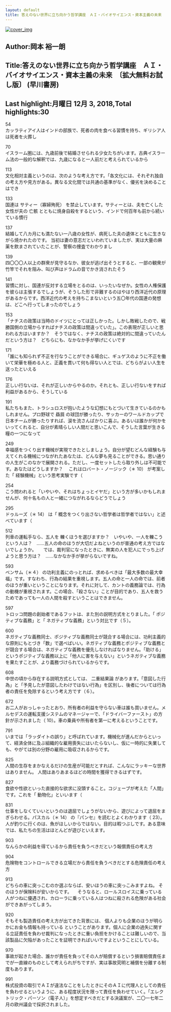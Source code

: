 ```yaml
---
layout: default
title: 答えのない世界に立ち向かう哲学講座　ＡＩ・バイオサイエンス・資本主義の未来　〔拡大無料お試し版〕 (早川書房) by 岡本 裕一朗
---
```


[![cover_img](http://images-jp.amazon.com/images/P/B07JF764KM.09.MZZZZZZZ.jpg)](https://www.amazon.co.jp/dp/B07JF764KM)  
## Author:岡本 裕一朗  
## Title:答えのない世界に立ち向かう哲学講座　ＡＩ・バイオサイエンス・資本主義の未来　〔拡大無料お試し版〕 (早川書房)  
## Last highlight:月曜日 12月 3, 2018,Total highlights:30  
  
54  
カッラティアイ人はインドの部族で、死者の肉を食べる習慣を持ち、ギリシア人は死者を火葬し  
  
70  
イスラーム圏には、九歳前後で結婚させられる少女たちがいます。古典イスラーム法の一般的な解釈では、九歳になると一人前だと考えられているから  
  
113  
文化相対主義というのは、次のような考え方です。「各文化には、それぞれ独自の考え方や見方がある。異なる文化間では共通の基準がなく、優劣を決めることはでき  
  
133  
国連は サティー（寡婦殉死） を禁止しています。サティーとは、夫を亡くした女性が夫の 亡骸 とともに焼身自殺をするという、インドで何百年も前から続いている慣行  
  
137  
結婚して八カ月にも満たない一八歳の女性が、病死した夫の遺体とともに生きながら焼かれたのです。 当初は妻の意志だといわれていましたが、実は大量の麻薬を飲まされていたことが、警察の捜査でわかりまし  
  
139  
四〇〇〇人以上の群衆が見守るなか、彼女が逃げ出そうとすると、一部の観衆が竹竿でそれを阻み、叫び声はドラムの音でかき消されたそう  
  
141  
習慣に対し、国連が反対する立場をとるのは、いったいなぜか。女性の人権保護を彼らは主張するでしょうが、そうした形で非難するのはやはり西洋近代の原理があるからです。西洋近代の考えを持ちこまないという五〇年代の国連の発想は、どこへ行ってしまったのでしょう  
  
153  
「ナチスの政策は当時のドイツにとっては正しかった。しかし敗戦したので、戦勝国側の立場からすればナチスの政策は間違っていた」。この表現が正しいと思われる方はいますか？　そうではなく、ナチスの政策は絶対的に間違っていたんだという方は？　どちらにも、なかなか手が挙げにくいです  
  
171  
「誰にも知られず不正を行なうことができる場合に、ギュゲスのように不正を働いて栄華を極める人と、正義を貫いて何も得ない人とでは、どちらがよい人生を送ったといえる  
  
176  
正しい行ないは、それが正しいからやるのか。それとも、正しい行ないをすれば利益があるから、そうしている  
  
191  
私たちもまた、トラシュロスが抱いたような幻想にもとづいて生きているのかもしれません。プロ野球で 贔屓 の球団が勝ったり、サッカーのワールドカップで日本チームが勝ったりすれば、涙を流さんばかりに喜ぶ。あるいは誰かが何かをいってくれると、自分が素晴らしい人間だと思いこんで、そうした言葉が生きる糧の一つになって  
  
249  
幸福感をつくり出す機械が実現できたとしましょう。自分が望むどんな経験も与えてくれる機械につながれたあなたは、どんな夢も見ることができる。思い通りの人生がこのなかで展開される。ただし、一度セットしたら取り外しは不可能です。あなたはどうしますか？ 　これはロバート・ノージック（＊ 10） が考案した「 経験機械」という思考実験です（  
  
254  
こう問われると「いやいや、それはちょっとイヤだ」という方が多いかもしれませんが、何十名もの人と一緒につながれるならどうでしょう  
  
295  
ドゥルーズ（＊ 14） は「 概念をつくり出さない哲学者は哲学者ではない」と述べています（  
  
512  
列車の運転手なら、五人を 轢くほうを選びますか？　いやいや、一人を轢こうという人は？　……五人の命のほうが大切だよねというのが普通の考え方ではないでしょうか。 　 では、裁判官になったときに、無実の人を犯人にでっち上げようと思う方は？　……なかなか手が挙がらないですね。  
  
593  
ベンサム（＊４） の功利主義にのっとれば、求めるべきは「最大多数の最大幸福」です。すなわち、行為の結果を重視します。五人の命と一人の命では、前者のほうが重いということになります。それに対して、カントの義務論では、行為の動機が重視されます。この場合、「殺さない」ことが目的であり、五人を救うためであっても一人の人間を殺すということはできません。  
  
597  
トロッコ問題の創始者であるフットは、また別の説明方式をとりました。「 ポジティブな義務」と「 ネガティブな義務」という対比です（５）。  
  
600  
ネガティブな義務同士、ポジティブな義務同士が競合する場合には、功利主義的な原則にもとづき「数」で選べばいい。ネガティブな義務とポジティブな義務とが競合する場合は、ネガティブな義務を優先しなければなりません。「助ける」というポジティブな義務以上に「他人に害を与えない」というネガティブな義務を果たすことが、より義務づけられているからです。  
  
608  
中世の頃から存在する説明方式としては、 二重結果論 があります。「意図した行為」と「予見したが意図したわけではない行為」を区別し、後者については行為者の責任を免除するという考え方です（６）。  
  
672  
お二人がおっしゃったとおり、所有者の利益を守らない車は誰も買いません。メルセデスの運転支援システムのマネージャーで、「ドライバーファースト」の方針が示されました（ 10）。車の乗員や所有者を第一に考えるということです。  
  
791  
いまでは「ラッダイトの誤り」と呼ばれています。機械化が進んだからといって、経済全体に及ぶ組織的な雇用喪失にはいたらないし、仮に一時的に失業しても、やがては別の分野の雇用に吸収されるからです。  
  
825  
人間の生存をまかなえるだけの生産が可能だとすれば、こんなにラッキーな世界はありません。 人間はありあまるほどの時間を獲得できるはずです。  
  
827  
食欲や性欲といった直接的な欲求に没頭すること。コジェーブが考えた「人間」です。これを「 動物化」といいます（  
  
831  
仕事をしなくていいというのは退屈でしょうがないから、遊びによって退屈をまぎらわせる。パスカル（＊ 14） の『パンセ』を読むとよくわかります（ 23）。人が釣りに行くのは、魚がほしいからではない。目的は暇つぶしです。ある意味では、私たちの生活はほとんどが遊びといえます。  
  
903  
なんらかの利益を得ているから責任を負うべきだという報償責任の考え方  
  
904  
危険物をコントロールできる立場だから責任を負うべきだとする危険責任の考え方  
  
913  
どちらの車に突っこむのか選ぶならば、安いほうの車に突っこみますよね。 そのほうが保険料が安いからです。 　そうなると、ロールスロイスに乗っている人がつねに優遇され、カローラに乗っている人はつねに殺される危険がある社会ができあがってしまう。  
  
920  
そもそも製造責任の考え方が出てきた背景には、 個人よりも企業のほうが明らかにお金も情報も持っている ということがあります。個人に企業の過失に関する立証責任を負わせ裁判になったときに重い負担をかけることは難しいので、当該製品に欠陥があったことを証明できればいいですよということにしている。  
  
970  
事故が起きた場合、誰かが責任を負ってその人が賠償するという損害賠償責任までが一直線のものとして考えられがちですが、実は事故究明と補償を分離する制度もあります。  
  
991  
株式投資の取引でＡＩが違法なことをしたときにそのＡＩに代理人としての責任を負わせるというように、ある程度状況を限って責任を負わせていく。「エレクトリック・パーソン（電子人）」を想定すべきだとする決議案が、二〇一七年二月の欧州議会で採択されました。  